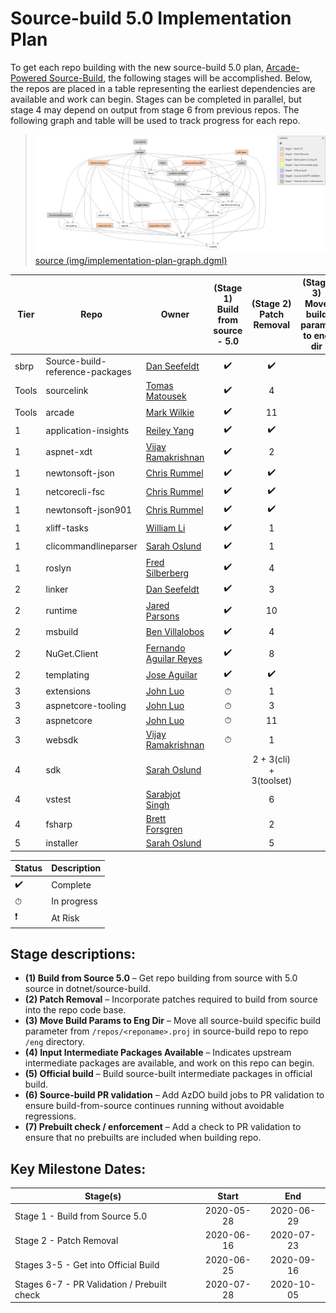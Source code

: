 # Source-build 5.0 Implementation Plan

To get each repo building with the new source-build 5.0 plan, [Arcade-Powered Source-Build](https://github.com/dotnet/source-build/tree/release/3.1/Documentation/planning/arcade-powered-source-build), the following stages will be accomplished.  Below, the repos are placed in a table representing the earliest dependencies are available and work can begin.  Stages can be completed in parallel, but stage 4 may depend on output from stage 6 from previous repos.  The following graph and table will be used to track progress for each repo.

> ![](img/implementation-plan-graph.png)
> [source (img/implementation-plan-graph.dgml)](img/implementation-plan-graph.dgml)

| Tier | Repo | Owner | (Stage 1)<br>Build from source - 5.0 | (Stage 2)<br>Patch Removal | (Stage 3)<br>Move build params to eng dir | (Stage 4)<br>Input Intermediate Packages Available | (Stage 5)<br>Official build | (Stage 6)<br>Source-build PR validation | (Stage 7)<br>Prebuilt check / enforcement |
| --- | --- | --- | :---: | :---: | :---: | :---: | :---: | :---: | :---: |
| sbrp | Source-build-reference-packages | [Dan Seefeldt](https://github.com/dseefeld) | ✔️ | ✔️ | | | | | |
| Tools | sourcelink | [Tomas Matousek](https://github.com/tmat) | ✔️ | 4 | | | | | |
| Tools | arcade | [Mark Wilkie](https://github.com/markwilkie) | ✔️ | 11 | | | | | |
| 1 | application-insights | [Reiley Yang](https://github.com/reyang) | ✔️ | ✔️ | | | | | |
| 1 | aspnet-xdt | [Vijay Ramakrishnan](https://github.com/vijayrkn) | ✔️ | 2 | | | | | |
| 1 | newtonsoft-json | [Chris Rummel](https://github.com/crummel) | ✔️ | ✔️ | | | | | |
| 1 | netcorecli-fsc | [Chris Rummel](https://github.com/crummel) | ✔️ | ✔️ | | | | | |
| 1 | newtonsoft-json901 | [Chris Rummel](https://github.com/crummel) | ✔️ | ✔️ | | | | | |
| 1 | xliff-tasks | [William Li](https://github.com/wli3) | ✔️ | 1 | | | | | |
| 1 | clicommandlineparser | [Sarah Oslund](https://github.com/sfoslund) | ✔️ | 1 | | | | | |
| 1 | roslyn | [Fred Silberberg](https://github.com/333fred) | ✔️ | 4 | | | | | |
| 2 | linker | [Dan Seefeldt](https://github.com/dseefeld) | ✔️ | 3 | | | | | |
| 2 | runtime | [Jared Parsons](https://github.com/jaredpar) | ✔️ | 10 | | | | | |
| 2 | msbuild | [Ben Villalobos](https://github.com/BenVillalobos) | ✔️ | 4 | | | | | |
| 2 | NuGet.Client | [Fernando Aguilar Reyes](https://github.com/dominoFire) | ✔️ | 8 | | | | | |
| 2 | templating | [Jose Aguilar](https://github.com/donJoseLuis) | ✔️ | ✔️ | | | | | |
| 3 | extensions | [John Luo](https://github.com/JunTaoLuo) | ⏱ | 1 | | | | | |
| 3 | aspnetcore-tooling | [John Luo](https://github.com/JunTaoLuo) | ⏱ | 3 | | | | | |
| 3 | aspnetcore | [John Luo](https://github.com/JunTaoLuo) | ⏱ | 11 | | | | | |
| 3 | websdk | [Vijay Ramakrishnan](https://github.com/vijayrkn) | ⏱ | 1 | | | | | |
| 4 | sdk | [Sarah Oslund](https://github.com/sfoslund) |  | 2 + 3(cli) + 3(toolset) | | | | | |
| 4 | vstest | [Sarabjot Singh](https://github.com/singhsarab) |  | 6 | | | | | |
| 4 | fsharp | [Brett Forsgren](https://github.com/brettfo) |  | 2 | | | | | |
| 5 | installer | [Sarah Oslund](https://github.com/sfoslund) |  | 5 | | | | | |

| Status | Description |
| --- | --- |
| ✔️ | Complete |
| ⏱ | In progress |
| ❗ | At Risk |

## Stage descriptions:
  - **(1) Build from Source 5.0** – Get repo building from source with 5.0 source in dotnet/source-build.
  - **(2) Patch Removal** – Incorporate patches required to build from source into the repo code base.
  - **(3) Move Build Params to Eng Dir** – Move all source-build specific build parameter from `/repos/<reponame>.proj` in source-build repo to repo `/eng` directory.
  - **(4) Input Intermediate Packages Available** – Indicates upstream intermediate packages are available, and work on this repo can begin.
  - **(5) Official build** – Build source-built intermediate packages in official build.
  - **(6) Source-build PR validation** – Add AzDO build jobs to PR validation to ensure build-from-source continues running without avoidable regressions.
  - **(7) Prebuilt check / enforcement** – Add a check to PR validation to ensure that no prebuilts are included when building repo.

## Key Milestone Dates:

| Stage(s) | Start | End |
| --- | :---: | :---: |
| Stage 1 - Build from Source 5.0 | 2020-05-28 | 2020-06-29 |
| Stage 2 - Patch Removal | 2020-06-16 | 2020-07-23 |
| Stages 3-5 - Get into Official Build | 2020-06-25 | 2020-09-16 |
| Stages 6-7 - PR Validation / Prebuilt check | 2020-07-28 | 2020-10-05 |


